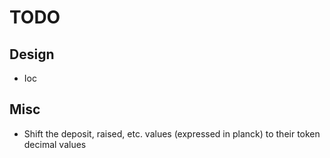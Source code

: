 # TODO

## Design

- Ioc

## Misc

- Shift the deposit, raised, etc. values (expressed in planck) to their token decimal values
